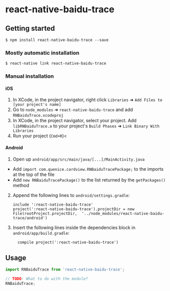
# react-native-baidu-trace

## Getting started

`$ npm install react-native-baidu-trace --save`

### Mostly automatic installation

`$ react-native link react-native-baidu-trace`

### Manual installation


#### iOS

1. In XCode, in the project navigator, right click `Libraries` ➜ `Add Files to [your project's name]`
2. Go to `node_modules` ➜ `react-native-baidu-trace` and add `RNBaiduTrace.xcodeproj`
3. In XCode, in the project navigator, select your project. Add `libRNBaiduTrace.a` to your project's `Build Phases` ➜ `Link Binary With Libraries`
4. Run your project (`Cmd+R`)<

#### Android

1. Open up `android/app/src/main/java/[...]/MainActivity.java`
  - Add `import com.quenice.cardview.RNBaiduTracePackage;` to the imports at the top of the file
  - Add `new RNBaiduTracePackage()` to the list returned by the `getPackages()` method
2. Append the following lines to `android/settings.gradle`:
  	```
  	include ':react-native-baidu-trace'
  	project(':react-native-baidu-trace').projectDir = new File(rootProject.projectDir, 	'../node_modules/react-native-baidu-trace/android')
  	```
3. Insert the following lines inside the dependencies block in `android/app/build.gradle`:
  	```
      compile project(':react-native-baidu-trace')
  	```


## Usage
```javascript
import RNBaiduTrace from 'react-native-baidu-trace';

// TODO: What to do with the module?
RNBaiduTrace;
```
  